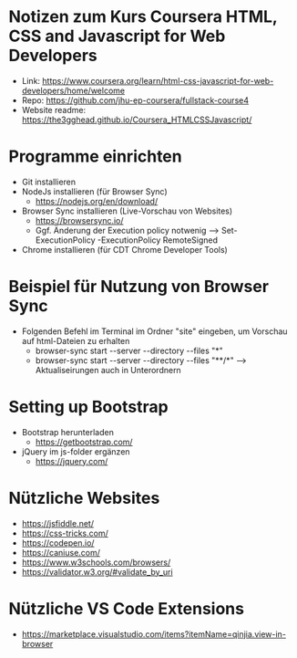 # Notizen zum Kurs Coursera HTML, CSS and Javascript for Web Developers
- Link: https://www.coursera.org/learn/html-css-javascript-for-web-developers/home/welcome
- Repo: https://github.com/jhu-ep-coursera/fullstack-course4
- Website readme: https://the3gghead.github.io/Coursera_HTMLCSSJavascript/

# Programme einrichten
- Git installieren
- NodeJs installieren (für Browser Sync)
    - https://nodejs.org/en/download/
- Browser Sync installieren (Live-Vorschau von Websites)
    - https://browsersync.io/
    - Ggf. Änderung der Execution policy notwenig --> Set-ExecutionPolicy -ExecutionPolicy RemoteSigned
- Chrome installieren (für CDT Chrome Developer Tools)

# Beispiel für Nutzung von Browser Sync
- Folgenden Befehl im Terminal im Ordner "site" eingeben, um Vorschau auf html-Dateien zu erhalten
    - browser-sync start --server --directory --files "*"
    - browser-sync start --server --directory --files "**/*" --> Aktualiseirungen auch in Unterordnern

# Setting up Bootstrap
- Bootstrap herunterladen
    - https://getbootstrap.com/
- jQuery im js-folder ergänzen
    - https://jquery.com/

# Nützliche Websites
- https://jsfiddle.net/
- https://css-tricks.com/
- https://codepen.io/
- https://caniuse.com/
- https://www.w3schools.com/browsers/
- https://validator.w3.org/#validate_by_uri

# Nützliche VS Code Extensions
- https://marketplace.visualstudio.com/items?itemName=qinjia.view-in-browser








